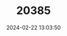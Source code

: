 ---
title: "20385"
category: "Sorex excelsus"
draft: false
date: 2024-02-22 13:03:50
languages:
  English: ["Lofty Shrew", "Highland Shrew"]
---